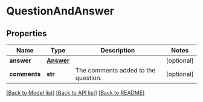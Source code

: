 # QuestionAndAnswer

## Properties
Name | Type | Description | Notes
------------ | ------------- | ------------- | -------------
**answer** | [**Answer**](Answer.md) |  | [optional] 
**comments** | **str** | The comments added to the question. | [optional] 

[[Back to Model list]](../README.md#documentation-for-models) [[Back to API list]](../README.md#documentation-for-api-endpoints) [[Back to README]](../README.md)

